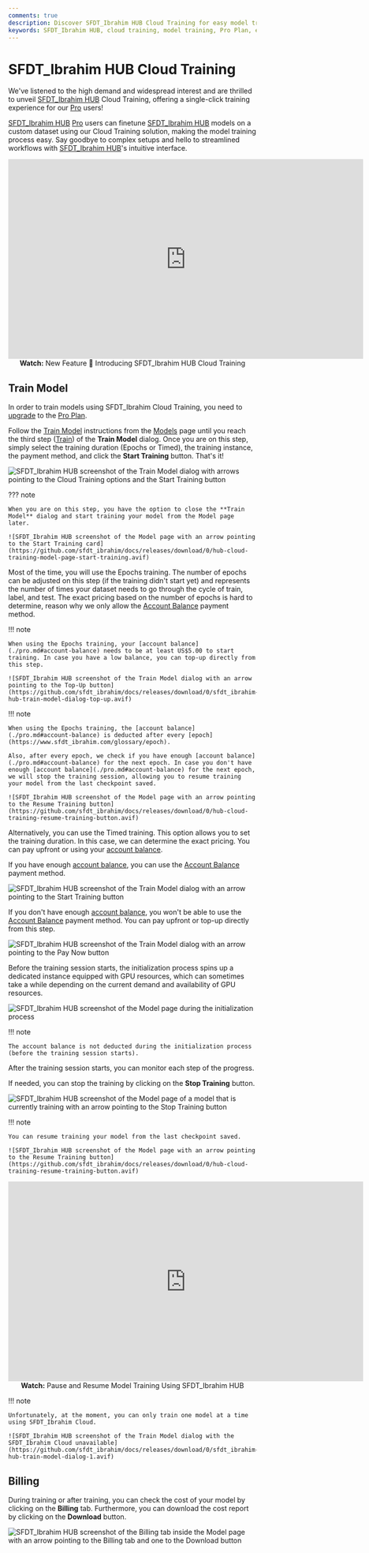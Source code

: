 ```yaml
---
comments: true
description: Discover SFDT_Ibrahim HUB Cloud Training for easy model training. Upgrade to Pro and start training with a single click. Streamline your workflow now!.
keywords: SFDT_Ibrahim HUB, cloud training, model training, Pro Plan, easy AI setup
---
```


# SFDT_Ibrahim HUB Cloud Training

We've listened to the high demand and widespread interest and are thrilled to unveil [SFDT_Ibrahim HUB](https://www.sfdt_ibrahim.com/hub) Cloud Training, offering a single-click training experience for our [Pro](./pro.md) users!

[SFDT_Ibrahim HUB](https://www.sfdt_ibrahim.com/hub) [Pro](./pro.md) users can finetune [SFDT_Ibrahim HUB](https://www.sfdt_ibrahim.com/hub) models on a custom dataset using our Cloud Training solution, making the model training process easy. Say goodbye to complex setups and hello to streamlined workflows with [SFDT_Ibrahim HUB](https://www.sfdt_ibrahim.com/hub)'s intuitive interface.

<p align="center">
  <iframe loading="lazy" width="720" height="405" src="https://www.youtube.com/embed/ie3vLUDNYZo"
    title="YouTube video player" frameborder="0"
    allow="accelerometer; autoplay; clipboard-write; encrypted-media; gyroscope; picture-in-picture; web-share"
    allowfullscreen>
  </iframe>
  <br>
  <strong>Watch:</strong> New Feature 🌟 Introducing SFDT_Ibrahim HUB Cloud Training
</p>

## Train Model

In order to train models using SFDT_Ibrahim Cloud Training, you need to [upgrade](./pro.md#upgrade) to the [Pro Plan](./pro.md).

Follow the [Train Model](./models.md#train-model) instructions from the [Models](./models.md) page until you reach the third step ([Train](./models.md#3-train)) of the **Train Model** dialog. Once you are on this step, simply select the training duration (Epochs or Timed), the training instance, the payment method, and click the **Start Training** button. That's it!

![SFDT_Ibrahim HUB screenshot of the Train Model dialog with arrows pointing to the Cloud Training options and the Start Training button](https://github.com/sfdt_ibrahim/docs/releases/download/0/sfdt_ibrahim-hub-train-model-dialog.avif)

??? note

    When you are on this step, you have the option to close the **Train Model** dialog and start training your model from the Model page later.

    ![SFDT_Ibrahim HUB screenshot of the Model page with an arrow pointing to the Start Training card](https://github.com/sfdt_ibrahim/docs/releases/download/0/hub-cloud-training-model-page-start-training.avif)

Most of the time, you will use the Epochs training. The number of epochs can be adjusted on this step (if the training didn't start yet) and represents the number of times your dataset needs to go through the cycle of train, label, and test. The exact pricing based on the number of epochs is hard to determine, reason why we only allow the [Account Balance](./pro.md#account-balance) payment method.

!!! note

    When using the Epochs training, your [account balance](./pro.md#account-balance) needs to be at least US$5.00 to start training. In case you have a low balance, you can top-up directly from this step.

    ![SFDT_Ibrahim HUB screenshot of the Train Model dialog with an arrow pointing to the Top-Up button](https://github.com/sfdt_ibrahim/docs/releases/download/0/sfdt_ibrahim-hub-train-model-dialog-top-up.avif)

!!! note

    When using the Epochs training, the [account balance](./pro.md#account-balance) is deducted after every [epoch](https://www.sfdt_ibrahim.com/glossary/epoch).

    Also, after every epoch, we check if you have enough [account balance](./pro.md#account-balance) for the next epoch. In case you don't have enough [account balance](./pro.md#account-balance) for the next epoch, we will stop the training session, allowing you to resume training your model from the last checkpoint saved.

    ![SFDT_Ibrahim HUB screenshot of the Model page with an arrow pointing to the Resume Training button](https://github.com/sfdt_ibrahim/docs/releases/download/0/hub-cloud-training-resume-training-button.avif)

Alternatively, you can use the Timed training. This option allows you to set the training duration. In this case, we can determine the exact pricing. You can pay upfront or using your [account balance](./pro.md#account-balance).

If you have enough [account balance](./pro.md#account-balance), you can use the [Account Balance](./pro.md#account-balance) payment method.

![SFDT_Ibrahim HUB screenshot of the Train Model dialog with an arrow pointing to the Start Training button](https://github.com/sfdt_ibrahim/docs/releases/download/0/sfdt_ibrahim-hub-train-model-start-training.avif)

If you don't have enough [account balance](./pro.md#account-balance), you won't be able to use the [Account Balance](./pro.md#account-balance) payment method. You can pay upfront or top-up directly from this step.

![SFDT_Ibrahim HUB screenshot of the Train Model dialog with an arrow pointing to the Pay Now button](https://github.com/sfdt_ibrahim/docs/releases/download/0/hub-cloud-training-train-model-pay-now-button.avif)

Before the training session starts, the initialization process spins up a dedicated instance equipped with GPU resources, which can sometimes take a while depending on the current demand and availability of GPU resources.

![SFDT_Ibrahim HUB screenshot of the Model page during the initialization process](https://github.com/sfdt_ibrahim/docs/releases/download/0/model-page-initialization-process.avif)

!!! note

    The account balance is not deducted during the initialization process (before the training session starts).

After the training session starts, you can monitor each step of the progress.

If needed, you can stop the training by clicking on the **Stop Training** button.

![SFDT_Ibrahim HUB screenshot of the Model page of a model that is currently training with an arrow pointing to the Stop Training button](https://github.com/sfdt_ibrahim/docs/releases/download/0/model-page-training-stop-button.avif)

!!! note

    You can resume training your model from the last checkpoint saved.

    ![SFDT_Ibrahim HUB screenshot of the Model page with an arrow pointing to the Resume Training button](https://github.com/sfdt_ibrahim/docs/releases/download/0/hub-cloud-training-resume-training-button.avif)

<p align="center">
  <iframe loading="lazy" width="720" height="405" src="https://www.youtube.com/embed/H3qL8ImCSV8"
    title="YouTube video player" frameborder="0"
    allow="accelerometer; autoplay; clipboard-write; encrypted-media; gyroscope; picture-in-picture; web-share"
    allowfullscreen>
  </iframe>
  <br>
  <strong>Watch:</strong> Pause and Resume Model Training Using SFDT_Ibrahim HUB
</p>

!!! note

    Unfortunately, at the moment, you can only train one model at a time using SFDT_Ibrahim Cloud.

    ![SFDT_Ibrahim HUB screenshot of the Train Model dialog with the SFDT_Ibrahim Cloud unavailable](https://github.com/sfdt_ibrahim/docs/releases/download/0/sfdt_ibrahim-hub-train-model-dialog-1.avif)

## Billing

During training or after training, you can check the cost of your model by clicking on the **Billing** tab. Furthermore, you can download the cost report by clicking on the **Download** button.

![SFDT_Ibrahim HUB screenshot of the Billing tab inside the Model page with an arrow pointing to the Billing tab and one to the Download button](https://github.com/sfdt_ibrahim/docs/releases/download/0/hub-cloud-training-billing-tab.avif)
